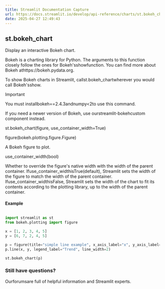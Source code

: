 ```yaml
---
title: Streamlit Documentation Capture
url: https://docs.streamlit.io/develop/api-reference/charts/st.bokeh_chart
date: 2025-04-27 12:49:43
---
```


## st.bokeh_chart

Display an interactive Bokeh chart.

Bokeh is a charting library for Python. The arguments to this function
closely follow the ones for Bokeh'sshowfunction. You can find
more about Bokeh athttps://bokeh.pydata.org.

To show Bokeh charts in Streamlit, callst.bokeh_chartwherever you would call Bokeh'sshow.

Important

You must installbokeh==2.4.3andnumpy<2to use this
command.

If you need a newer version of Bokeh, use ourstreamlit-bokehcustom component instead.

st.bokeh_chart(figure, use_container_width=True)

figure(bokeh.plotting.figure.Figure)

A Bokeh figure to plot.

use_container_width(bool)

Whether to override the figure's native width with the width of
the parent container. Ifuse_container_widthisTrue(default),
Streamlit sets the width of the figure to match the width of the parent
container. Ifuse_container_widthisFalse, Streamlit sets the
width of the chart to fit its contents according to the plotting library,
up to the width of the parent container.

#### Example

```python

import streamlit as st
from bokeh.plotting import figure

x = [1, 2, 3, 4, 5]
y = [6, 7, 2, 4, 5]

p = figure(title="simple line example", x_axis_label="x", y_axis_label="y")
p.line(x, y, legend_label="Trend", line_width=2)

st.bokeh_chart(p)

```

### Still have questions?

Ourforumsare full of helpful information and Streamlit experts.
